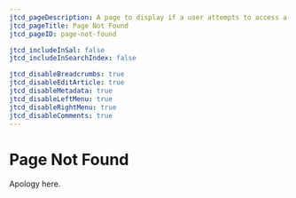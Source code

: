 ```yaml
---
jtcd_pageDescription: A page to display if a user attempts to access a non existent page.
jtcd_pageTitle: Page Not Found
jtcd_pageID: page-not-found

jtcd_includeInSal: false
jtcd_includeInSearchIndex: false

jtcd_disableBreadcrumbs: true
jtcd_disableEditArticle: true
jtcd_disableMetadata: true
jtcd_disableLeftMenu: true
jtcd_disableRightMenu: true
jtcd_disableComments: true
---
```


# Page Not Found
Apology here.